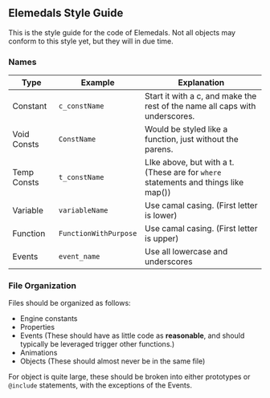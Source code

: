 ## Elemedals Style Guide
This is the style guide for the code of Elemedals. Not all objects may conform to this style yet, but they will in due time.

### Names

| Type        | Example              | Explanation																																								|
| ----------- | -------------------- | ------------------------------------------------------------------------------------------ |
| Constant		| `c_constName`				 | Start it with a c, and make the rest of the name all caps with underscores.								|
| Void Consts | `ConstName`				 | Would be styled like a function, just without the parens. |
| Temp Consts | `t_constName`				 | LIke above, but with a t. (These are for `where` statements and things like map())					|
| Variable		| `variableName`			 | Use camal casing. (First letter is lower)																									|
| Function		| `FunctionWithPurpose`| Use camal casing. (First letter is upper)																									|
| Events			| `event_name`				 | Use all lowercase and underscores																													|

### File Organization
Files should be organized as follows:

+ Engine constants
+ Properties
+ Events (These should have as little code as **reasonable**, and should typically be leveraged trigger other functions.) 
+ Animations
+ Objects (These should almost never be in the same file)

For object is quite large, these should be broken into either prototypes or `@include` statements, with the exceptions of the Events. 
